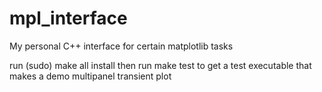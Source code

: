 # mpl_interface
My personal C++ interface for certain matplotlib tasks

run (sudo) make all install then run make test to get a test executable that makes a demo multipanel transient plot
